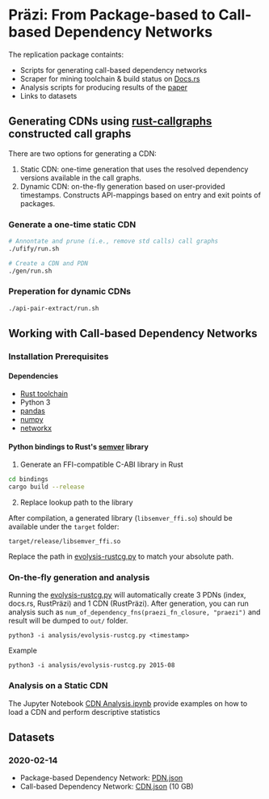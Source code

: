 # Präzi: From Package-based to Call-based Dependency Networks

The replication package containts:

- Scripts for generating call-based dependency networks
- Scraper for mining toolchain & build status on [Docs.rs](https://docs.rs) 
- Analysis scripts for producing results of the [paper](https://arxiv.org/abs/2101.09563)
- Links to datasets 


## Generating CDNs using [rust-callgraphs](https://github.com/ktrianta/rust-callgraphs) constructed call graphs
There are two options for generating a CDN:

1. Static CDN: one-time generation that uses the resolved dependency versions available in the call graphs. 
2. Dynamic CDN: on-the-fly generation based on user-provided timestamps. Constructs API-mappings based on entry and exit points of packages.


### Generate a one-time static CDN

``` bash
# Annontate and prune (i.e., remove std calls) call graphs 
./ufify/run.sh

# Create a CDN and PDN 
./gen/run.sh

```
### Preperation for dynamic CDNs

``` bash
./api-pair-extract/run.sh
```

## Working with Call-based Dependency Networks

### Installation Prerequisites

#### Dependencies 

- [Rust toolchain](https://rustup.rs)
- Python 3
- [pandas](https://pandas.pydata.org)
- [numpy](https://numpy.org)
- [networkx](https://networkx.org) 

#### Python bindings to Rust's [semver](https://crates.io/crates/semver) library

1. Generate an FFI-compatible C-ABI library in Rust

``` bash
cd bindings
cargo build --release
```

2. Replace lookup path to the library

After compilation, a generated library (`libsemver_ffi.so`) should be available under the `target` folder:

```
target/release/libsemver_ffi.so
```

Replace the path in [evolysis-rustcg.py](https://github.com/praezi/rust-emse-2020/blob/main/analysis/evolysis-rustcg.py#L52) to match your absolute path.

### On-the-fly generation and analysis

Running the [evolysis-rustcg.py](https://github.com/praezi/rust-emse-2020/blob/main/analysis/evolysis-rustcg.py) will automatically create 3 PDNs (index, docs.rs, RustPräzi) and 1 CDN (RustPräzi).
After generation, you can run analysis such as `num_of_dependency_fns(praezi_fn_closure, "praezi")` and result will be dumped to `out/` folder.

```
python3 -i analysis/evolysis-rustcg.py <timestamp>
```

Example

```
python3 -i analysis/evolysis-rustcg.py 2015-08
```

### Analysis on a Static CDN

The Jupyter Notebook [CDN Analysis.ipynb](https://github.com/praezi/rust-emse-2020/blob/main/analysis/CDN%20Analysis.ipynb) provide examples on how to load a CDN and perform descriptive statistics


## Datasets

### 2020-02-14

- Package-based Dependency Network: [PDN.json](https://surfdrive.surf.nl/files/index.php/s/q9TfmYVlvLpprsn)
- Call-based Dependency Network: [CDN.json](https://surfdrive.surf.nl/files/index.php/s/Iq76O0Tx1iVeye0) (10 GB)
